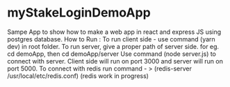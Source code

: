 # myStakeLoginDemoApp 
Sampe App to show how to make a web app in react and express JS using postgres database.
How to Run : 
To run client side - use command (yarn dev) in root folder.
To run server, give a proper path of server side. for eg. cd demoApp, then cd demoApp/server
Use command (node server.js) to connect with server.
Client side will run on port 3000 and server will run on port 5000.
To connect with redis run command - > (redis-server /usr/local/etc/redis.conf) (redis work in progress)
